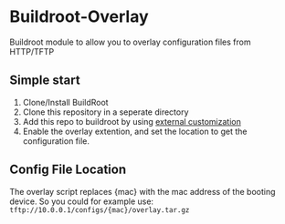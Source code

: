# Buildroot-Overlay
Buildroot module to allow you to overlay configuration files from HTTP/TFTP

## Simple start 

1. Clone/Install BuildRoot
2. Clone this repository in a seperate directory
3. Add this repo to buildroot by using [external customization](https://buildroot.org/downloads/manual/manual.html#outside-br-custom)
4. Enable the overlay extention, and set the location to get the configuration file.

## Config File Location

The overlay script replaces {mac} with the mac address of the booting device. So you could for example use:
`tftp://10.0.0.1/configs/{mac}/overlay.tar.gz` 

